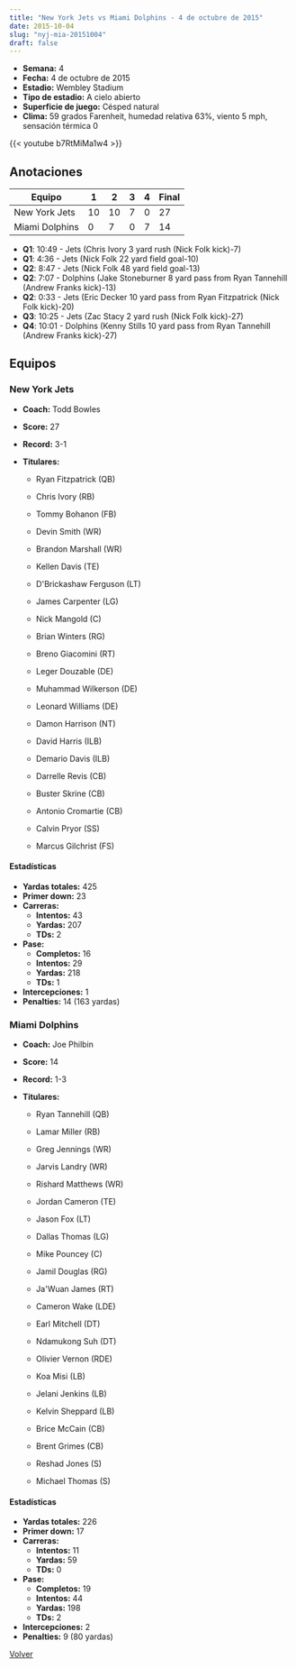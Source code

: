 ```yaml
---
title: "New York Jets vs Miami Dolphins - 4 de octubre de 2015"
date: 2015-10-04
slug: "nyj-mia-20151004"
draft: false
---
```


- **Semana:** 4
- **Fecha:** 4 de octubre de 2015
- **Estadio:** Wembley Stadium
- **Tipo de estadio:** A cielo abierto
- **Superficie de juego:** Césped natural
- **Clima:** 59 grados Farenheit, humedad relativa 63%, viento 5 mph, sensación térmica 0


{{< youtube b7RtMiMa1w4 >}}


## Anotaciones
| Equipo | 1 | 2 | 3 | 4 | Final |
|--------|---|---|---|---|-------|
| New York Jets  | 10 | 10 | 7 | 0  | 27 |
| Miami Dolphins  | 0 | 7 | 0 | 7  | 14 |
- **Q1**: 10:49 - Jets (Chris Ivory 3 yard rush (Nick Folk kick)-7)
- **Q1**: 4:36 - Jets (Nick Folk 22 yard field goal-10)
- **Q2**: 8:47 - Jets (Nick Folk 48 yard field goal-13)
- **Q2**: 7:07 - Dolphins (Jake Stoneburner 8 yard pass from Ryan Tannehill (Andrew Franks kick)-13)
- **Q2**: 0:33 - Jets (Eric Decker 10 yard pass from Ryan Fitzpatrick (Nick Folk kick)-20)
- **Q3**: 10:25 - Jets (Zac Stacy 2 yard rush (Nick Folk kick)-27)
- **Q4**: 10:01 - Dolphins (Kenny Stills 10 yard pass from Ryan Tannehill (Andrew Franks kick)-27)


## Equipos


### New York Jets
* **Coach:** Todd Bowles
* **Score:** 27
* **Record:** 3-1
* **Titulares:** 

  * Ryan Fitzpatrick (QB) 

  * Chris Ivory (RB) 

  * Tommy Bohanon (FB) 

  * Devin Smith (WR) 

  * Brandon Marshall (WR) 

  * Kellen Davis (TE) 

  * D'Brickashaw Ferguson (LT) 

  * James Carpenter (LG) 

  * Nick Mangold (C) 

  * Brian Winters (RG) 

  * Breno Giacomini (RT) 

  * Leger Douzable (DE) 

  * Muhammad Wilkerson (DE) 

  * Leonard Williams (DE) 

  * Damon Harrison (NT) 

  * David Harris (ILB) 

  * Demario Davis (ILB) 

  * Darrelle Revis (CB) 

  * Buster Skrine (CB) 

  * Antonio Cromartie (CB) 

  * Calvin Pryor (SS) 

  * Marcus Gilchrist (FS) 

#### Estadísticas
* **Yardas totales:** 425
* **Primer down:** 23
* **Carreras:**
  * **Intentos:** 43
  * **Yardas:** 207
  * **TDs:** 2
* **Pase:**
  * **Completos:** 16
  * **Intentos:** 29
  * **Yardas:** 218
  * **TDs:** 1
* **Intercepciones:** 1
* **Penalties:** 14 (163 yardas)

### Miami Dolphins
* **Coach:** Joe Philbin
* **Score:** 14
* **Record:** 1-3
* **Titulares:** 

  * Ryan Tannehill (QB) 

  * Lamar Miller (RB) 

  * Greg Jennings (WR) 

  * Jarvis Landry (WR) 

  * Rishard Matthews (WR) 

  * Jordan Cameron (TE) 

  * Jason Fox (LT) 

  * Dallas Thomas (LG) 

  * Mike Pouncey (C) 

  * Jamil Douglas (RG) 

  * Ja'Wuan James (RT) 

  * Cameron Wake (LDE) 

  * Earl Mitchell (DT) 

  * Ndamukong Suh (DT) 

  * Olivier Vernon (RDE) 

  * Koa Misi (LB) 

  * Jelani Jenkins (LB) 

  * Kelvin Sheppard (LB) 

  * Brice McCain (CB) 

  * Brent Grimes (CB) 

  * Reshad Jones (S) 

  * Michael Thomas (S) 

#### Estadísticas
* **Yardas totales:** 226
* **Primer down:** 17
* **Carreras:**
  * **Intentos:** 11
  * **Yardas:** 59
  * **TDs:** 0
* **Pase:**
  * **Completos:** 19
  * **Intentos:** 44
  * **Yardas:** 198
  * **TDs:** 2
* **Intercepciones:** 2
* **Penalties:** 9 (80 yardas)


[Volver](/historia/2015)
